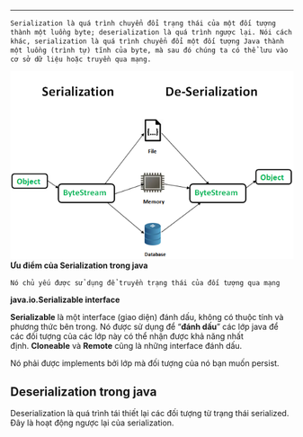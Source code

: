 
---
	Serialization là quá trình chuyển đổi trạng thái của một đối tượng thành một luồng byte; deserialization là quá trình ngược lại. Nói cách khác, serialization là quá trình chuyển đổi một đối tượng Java thành một luồng (trình tự) tĩnh của byte, mà sau đó chúng ta có thể lưu vào cơ sở dữ liệu hoặc truyền qua mạng.



![](../../Assets/Images/JavaCore/serialize-deserialize-java.png)
**Ưu điểm của Serialization trong java**

	Nó chủ yếu được sử dụng để truyền trạng thái của đối tượng qua mạng 

**java.io.Serializable interface**

**Serializable** là một interface (giao diện) đánh dấu, không có thuộc tính và phương thức bên trong. Nó được sử dụng để “**đánh dấu**” các lớp java để các đối tượng của các lớp này có thể nhận được khả năng nhất định. **Cloneable** và **Remote** cũng là những interface đánh dấu.

Nó phải được implements bởi lớp mà đối tượng của nó bạn muốn persist.

## Deserialization trong java

Deserialization là quá trình tái thiết lại các đối tượng từ trạng thái serialized. Đây là hoạt động ngược lại của serialization.